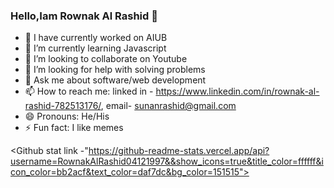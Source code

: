 ### Hello,Iam Rownak Al Rashid 👋

- 🔭 I have currently worked on AIUB
- 🌱 I’m currently learning Javascript
- 👯 I’m looking to collaborate on Youtube
- 🤔 I’m looking for help with solving problems
- 💬 Ask me about software/web development
- 📫 How to reach me: linked in - https://www.linkedin.com/in/rownak-al-rashid-782513176/, email-  sunanrashid@gmail.com
- 😄 Pronouns: He/His
- ⚡ Fun fact: I like memes



<Github stat link -"https://github-readme-stats.vercel.app/api?username=RownakAlRashid04121997&&show_icons=true&title_color=ffffff&icon_color=bb2acf&text_color=daf7dc&bg_color=151515">


